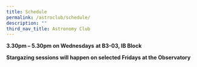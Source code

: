 ```yaml
---
title: Schedule
permalink: /astroclub/schedule/
description: ""
third_nav_title: Astronomy Club
---
```

**3.30pm – 5.30pm on Wednesdays** **at B3-03, IB Block**

**Stargazing sessions will happen on selected Fridays at the Observatory**